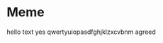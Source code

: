 # Meme
hello
text
yes
qwertyuiopasdfghjklzxcvbnm
agreed
























































































































































































































































